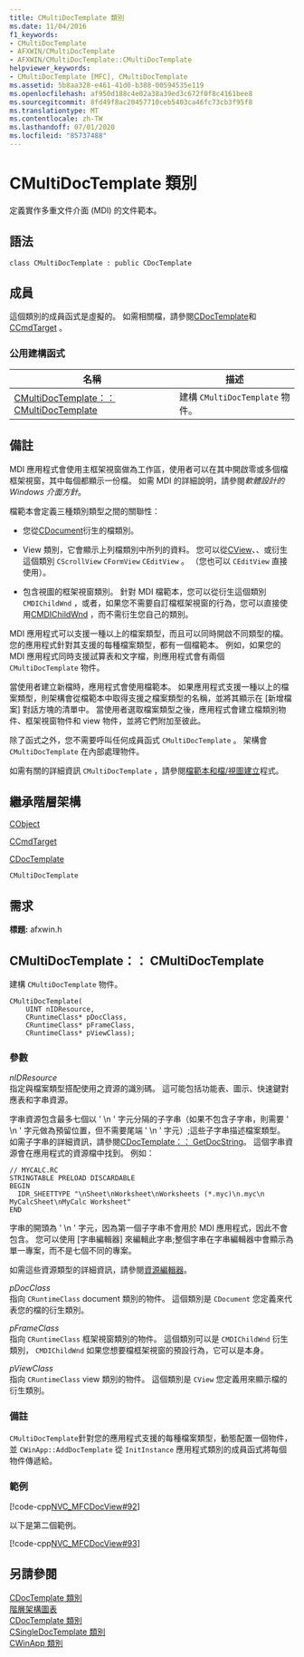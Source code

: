 ```yaml
---
title: CMultiDocTemplate 類別
ms.date: 11/04/2016
f1_keywords:
- CMultiDocTemplate
- AFXWIN/CMultiDocTemplate
- AFXWIN/CMultiDocTemplate::CMultiDocTemplate
helpviewer_keywords:
- CMultiDocTemplate [MFC], CMultiDocTemplate
ms.assetid: 5b8aa328-e461-41d0-b388-00594535e119
ms.openlocfilehash: af950d188c4e02a38a39ed3c672f0f8c4161bee8
ms.sourcegitcommit: 8fd49f8ac20457710ceb5403ca46fc73cb3f95f8
ms.translationtype: MT
ms.contentlocale: zh-TW
ms.lasthandoff: 07/01/2020
ms.locfileid: "85737488"
---
```

# <a name="cmultidoctemplate-class"></a>CMultiDocTemplate 類別

定義實作多重文件介面 (MDI) 的文件範本。

## <a name="syntax"></a>語法

```
class CMultiDocTemplate : public CDocTemplate
```

## <a name="members"></a>成員

這個類別的成員函式是虛擬的。 如需相關檔，請參閱[CDocTemplate](../../mfc/reference/cdoctemplate-class.md)和[CCmdTarget](../../mfc/reference/ccmdtarget-class.md) 。

### <a name="public-constructors"></a>公用建構函式

|名稱|描述|
|----------|-----------------|
|[CMultiDocTemplate：： CMultiDocTemplate](#cmultidoctemplate)|建構 `CMultiDocTemplate` 物件。|

## <a name="remarks"></a>備註

MDI 應用程式會使用主框架視窗做為工作區，使用者可以在其中開啟零或多個檔框架視窗，其中每個都顯示一份檔。 如需 MDI 的詳細說明，請參閱*軟體設計的 Windows 介面方針*。

檔範本會定義三種類別類型之間的關聯性：

- 您從[CDocument](../../mfc/reference/cdocument-class.md)衍生的檔類別。

- View 類別，它會顯示上列檔類別中所列的資料。 您可以從[CView](../../mfc/reference/cview-class.md)、、或衍生這個類別 `CScrollView` `CFormView` `CEditView` 。 （您也可以 `CEditView` 直接使用）。

- 包含視圖的框架視窗類別。 針對 MDI 檔範本，您可以從衍生這個類別 `CMDIChildWnd` ，或者，如果您不需要自訂檔框架視窗的行為，您可以直接使用[CMDIChildWnd](../../mfc/reference/cmdichildwnd-class.md) ，而不需衍生您自己的類別。

MDI 應用程式可以支援一種以上的檔案類型，而且可以同時開啟不同類型的檔。 您的應用程式針對其支援的每種檔案類型，都有一個檔範本。 例如，如果您的 MDI 應用程式同時支援試算表和文字檔，則應用程式會有兩個 `CMultiDocTemplate` 物件。

當使用者建立新檔時，應用程式會使用檔範本。 如果應用程式支援一種以上的檔案類型，則架構會從檔範本中取得支援之檔案類型的名稱，並將其顯示在 [新增檔案] 對話方塊的清單中。 當使用者選取檔案類型之後，應用程式會建立檔類別物件、框架視窗物件和 view 物件，並將它們附加至彼此。

除了函式之外，您不需要呼叫任何成員函式 `CMultiDocTemplate` 。 架構會 `CMultiDocTemplate` 在內部處理物件。

如需有關的詳細資訊 `CMultiDocTemplate` ，請參閱[檔範本和檔/視圖建立](../../mfc/document-templates-and-the-document-view-creation-process.md)程式。

## <a name="inheritance-hierarchy"></a>繼承階層架構

[CObject](../../mfc/reference/cobject-class.md)

[CCmdTarget](../../mfc/reference/ccmdtarget-class.md)

[CDocTemplate](../../mfc/reference/cdoctemplate-class.md)

`CMultiDocTemplate`

## <a name="requirements"></a>需求

**標題:** afxwin.h

## <a name="cmultidoctemplatecmultidoctemplate"></a><a name="cmultidoctemplate"></a>CMultiDocTemplate：： CMultiDocTemplate

建構 `CMultiDocTemplate` 物件。

```
CMultiDocTemplate(
    UINT nIDResource,
    CRuntimeClass* pDocClass,
    CRuntimeClass* pFrameClass,
    CRuntimeClass* pViewClass);
```

### <a name="parameters"></a>參數

*nIDResource*<br/>
指定與檔案類型搭配使用之資源的識別碼。 這可能包括功能表、圖示、快速鍵對應表和字串資源。

字串資源包含最多七個以 ' \n ' 字元分隔的子字串（如果不包含子字串，則需要 ' \n ' 字元做為預留位置，但不需要尾端 ' \n ' 字元）;這些子字串描述檔案類型。 如需子字串的詳細資訊，請參閱[CDocTemplate：： GetDocString](../../mfc/reference/cdoctemplate-class.md#getdocstring)。 這個字串資源會在應用程式的資源檔中找到。 例如：

```RC
// MYCALC.RC
STRINGTABLE PRELOAD DISCARDABLE
BEGIN
  IDR_SHEETTYPE "\nSheet\nWorksheet\nWorksheets (*.myc)\n.myc\n MyCalcSheet\nMyCalc Worksheet"
END
```

字串的開頭為 ' \n ' 字元，因為第一個子字串不會用於 MDI 應用程式，因此不會包含。 您可以使用 [字串編輯器] 來編輯此字串;整個字串在字串編輯器中會顯示為單一專案，而不是七個不同的專案。

如需這些資源類型的詳細資訊，請參閱[資源編輯器](../../windows/resource-editors.md)。

*pDocClass*<br/>
指向 `CRuntimeClass` document 類別的物件。 這個類別是 `CDocument` 您定義來代表您的檔的衍生類別。

*pFrameClass*<br/>
指向 `CRuntimeClass` 框架視窗類別的物件。 這個類別可以是 `CMDIChildWnd` 衍生類別， `CMDIChildWnd` 如果您想要檔框架視窗的預設行為，它可以是本身。

*pViewClass*<br/>
指向 `CRuntimeClass` view 類別的物件。 這個類別是 `CView` 您定義用來顯示檔的衍生類別。

### <a name="remarks"></a>備註

`CMultiDocTemplate`針對您的應用程式支援的每種檔案類型，動態配置一個物件，並 `CWinApp::AddDocTemplate` 從 `InitInstance` 應用程式類別的成員函式將每個物件傳遞給。

### <a name="example"></a>範例

[!code-cpp[NVC_MFCDocView#92](../../mfc/codesnippet/cpp/cmultidoctemplate-class_1.cpp)]

以下是第二個範例。

[!code-cpp[NVC_MFCDocView#93](../../mfc/codesnippet/cpp/cmultidoctemplate-class_2.cpp)]

## <a name="see-also"></a>另請參閱

[CDocTemplate 類別](../../mfc/reference/cdoctemplate-class.md)<br/>
[階層架構圖表](../../mfc/hierarchy-chart.md)<br/>
[CDocTemplate 類別](../../mfc/reference/cdoctemplate-class.md)<br/>
[CSingleDocTemplate 類別](../../mfc/reference/csingledoctemplate-class.md)<br/>
[CWinApp 類別](../../mfc/reference/cwinapp-class.md)
